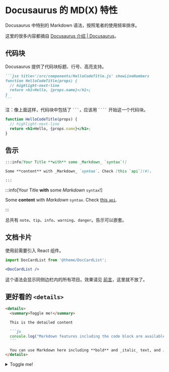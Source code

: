 # Docusaurus 的 MD(X) 特性

Docusaurus 中特别的 Markdown 语法，按照笔者的使用频率排序。

这里的很多内容都摘自 [Docusaurus 介绍 | Docusaurus](https://docusaurus.io/zh-CN/docs)。

## 代码块

Docusaurus 提供了代码块标题、行号、高亮支持。

````markdown
```jsx title='/src/components/HelloCodeTitle.js' showLineNumbers
function HelloCodeTitle(props) {
  // highlight-next-line
  return <h1>Hello, {props.name}</h1>;
}
```
````
注：像上面这样，代码块中包括了 ` ``` `，应该用 ` ```` ` 开始这一个代码块。

```jsx title='/src/components/HelloCodeTitle.js' showLineNumbers
function HelloCodeTitle(props) {
  // highlight-next-line
  return <h1>Hello, {props.name}</h1>;
}
```

## 告示

```markdown
:::info[Your Title **with** some _Markdown_ `syntax`!]

Some **content** with _Markdown_ `syntax`. Check [this `api`](#).

:::
```

:::info[Your Title **with** some _Markdown_ `syntax`!]

Some **content** with _Markdown_ `syntax`. Check [this `api`](#).

:::

总共有 `note`、`tip`、`info`、`warning`、`danger`。告示可以嵌套。

## 文档卡片

使用前需要引入 React 组件。

```jsx
import DocCardList from '@theme/DocCardList';

<DocCardList />
```

这个语法会显示同侧边栏内的所有项目。效果请见 [前言](intro)，这里就不放了。

## 更好看的 `<details>`

````markdown
<details>
  <summary>Toggle me!</summary>

  This is the detailed content

  ```js
  console.log("Markdown features including the code block are available");
  ```

  You can use Markdown here including **bold** and _italic_ text, and [inline link](https://docusaurus.io)
</details>
````

<details>
  <summary>Toggle me!</summary>

  This is the detailed content

  ```js
  console.log("Markdown features including the code block are available");
  ```

  You can use Markdown here including **bold** and _italic_ text, and [inline link](https://docusaurus.io)
</details>
